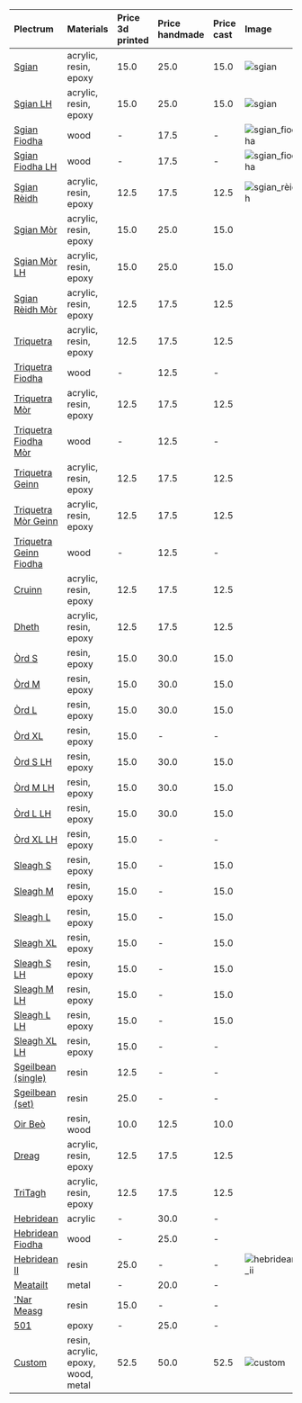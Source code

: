 | **Plectrum**                                              | **Materials**                      | **Price 3d printed**   | **Price handmade**   | **Price cast**   | **Image**                                                            |
|:----------------------------------------------------------|:-----------------------------------|:-----------------------|:---------------------|:-----------------|:---------------------------------------------------------------------|
| [Sgian](../picks/sgian)                                   | acrylic, resin, epoxy              | 15.0                   | 25.0                 | 15.0             | ![sgian](../../assets/images/sgian.jpg "Sgian")                      |
| [Sgian LH](../picks/sgian_lh)                             | acrylic, resin, epoxy              | 15.0                   | 25.0                 | 15.0             | ![sgian](../../assets/images/sgian.jpg "Sgian")                      |
| [Sgian Fiodha](../picks/sgian_fiodha)                     | wood                               | -                      | 17.5                 | -                | ![sgian_fiodha](../../assets/images/sgian_fiodha.jpg "Sgian_fiodha") |
| [Sgian Fiodha LH](../picks/sgian_fiodha_lh)               | wood                               | -                      | 17.5                 | -                | ![sgian_fiodha](../../assets/images/sgian_fiodha.jpg "Sgian_fiodha") |
| [Sgian Rèidh](../picks/sgian_rèidh)                       | acrylic, resin, epoxy              | 12.5                   | 17.5                 | 12.5             | ![sgian_rèidh](../../assets/images/sgian_rèidh.jpg "Sgian_rèidh")    |
| [Sgian Mòr](../picks/sgian_mòr)                           | acrylic, resin, epoxy              | 15.0                   | 25.0                 | 15.0             |                                                                      |
| [Sgian Mòr LH](../picks/sgian_mòr_lh)                     | acrylic, resin, epoxy              | 15.0                   | 25.0                 | 15.0             |                                                                      |
| [Sgian Rèidh Mòr](../picks/sgian_rèidh_mòr)               | acrylic, resin, epoxy              | 12.5                   | 17.5                 | 12.5             |                                                                      |
| [Triquetra](../picks/triquetra)                           | acrylic, resin, epoxy              | 12.5                   | 17.5                 | 12.5             |                                                                      |
| [Triquetra Fiodha](../picks/triquetra_fiodha)             | wood                               | -                      | 12.5                 | -                |                                                                      |
| [Triquetra Mòr](../picks/triquetra_mòr)                   | acrylic, resin, epoxy              | 12.5                   | 17.5                 | 12.5             |                                                                      |
| [Triquetra Fiodha Mòr](../picks/triquetra_fiodha_mòr)     | wood                               | -                      | 12.5                 | -                |                                                                      |
| [Triquetra Geinn](../picks/triquetra_geinn)               | acrylic, resin, epoxy              | 12.5                   | 17.5                 | 12.5             |                                                                      |
| [Triquetra Mòr Geinn](../picks/triquetra_mòr_geinn)       | acrylic, resin, epoxy              | 12.5                   | 17.5                 | 12.5             |                                                                      |
| [Triquetra Geinn Fiodha](../picks/triquetra_geinn_fiodha) | wood                               | -                      | 12.5                 | -                |                                                                      |
| [Cruinn](../picks/cruinn)                                 | acrylic, resin, epoxy              | 12.5                   | 17.5                 | 12.5             |                                                                      |
| [Dheth](../picks/dheth)                                   | acrylic, resin, epoxy              | 12.5                   | 17.5                 | 12.5             |                                                                      |
| [Òrd S](../picks/òrd_s)                                   | resin, epoxy                       | 15.0                   | 30.0                 | 15.0             |                                                                      |
| [Òrd M](../picks/òrd_m)                                   | resin, epoxy                       | 15.0                   | 30.0                 | 15.0             |                                                                      |
| [Òrd L](../picks/òrd_l)                                   | resin, epoxy                       | 15.0                   | 30.0                 | 15.0             |                                                                      |
| [Òrd XL](../picks/òrd_xl)                                 | resin, epoxy                       | 15.0                   | -                    | -                |                                                                      |
| [Òrd S LH](../picks/òrd_s_lh)                             | resin, epoxy                       | 15.0                   | 30.0                 | 15.0             |                                                                      |
| [Òrd M LH](../picks/òrd_m_lh)                             | resin, epoxy                       | 15.0                   | 30.0                 | 15.0             |                                                                      |
| [Òrd L LH](../picks/òrd_l_lh)                             | resin, epoxy                       | 15.0                   | 30.0                 | 15.0             |                                                                      |
| [Òrd XL LH](../picks/òrd_xl_lh)                           | resin, epoxy                       | 15.0                   | -                    | -                |                                                                      |
| [Sleagh S](../picks/sleagh_s)                             | resin, epoxy                       | 15.0                   | -                    | 15.0             |                                                                      |
| [Sleagh M](../picks/sleagh_m)                             | resin, epoxy                       | 15.0                   | -                    | 15.0             |                                                                      |
| [Sleagh L](../picks/sleagh_l)                             | resin, epoxy                       | 15.0                   | -                    | 15.0             |                                                                      |
| [Sleagh XL](../picks/sleagh_xl)                           | resin, epoxy                       | 15.0                   | -                    | 15.0             |                                                                      |
| [Sleagh S LH](../picks/sleagh_s_lh)                       | resin, epoxy                       | 15.0                   | -                    | 15.0             |                                                                      |
| [Sleagh M LH](../picks/sleagh_m_lh)                       | resin, epoxy                       | 15.0                   | -                    | 15.0             |                                                                      |
| [Sleagh L LH](../picks/sleagh_l_lh)                       | resin, epoxy                       | 15.0                   | -                    | 15.0             |                                                                      |
| [Sleagh XL LH](../picks/sleagh_xl_lh)                     | resin, epoxy                       | 15.0                   | -                    | -                |                                                                      |
| [Sgeilbean (single)](../picks/sgeilbean_(single))         | resin                              | 12.5                   | -                    | -                |                                                                      |
| [Sgeilbean (set)](../picks/sgeilbean_(set))               | resin                              | 25.0                   | -                    | -                |                                                                      |
| [Oir Beò](../picks/oir_beò)                               | resin, wood                        | 10.0                   | 12.5                 | 10.0             |                                                                      |
| [Dreag](../picks/dreag)                                   | acrylic, resin, epoxy              | 12.5                   | 17.5                 | 12.5             |                                                                      |
| [TriTagh](../picks/tritagh)                               | acrylic, resin, epoxy              | 12.5                   | 17.5                 | 12.5             |                                                                      |
| [Hebridean](../picks/hebridean)                           | acrylic                            | -                      | 30.0                 | -                |                                                                      |
| [Hebridean Fiodha](../picks/hebridean_fiodha)             | wood                               | -                      | 25.0                 | -                |                                                                      |
| [Hebridean II](../picks/hebridean_ii)                     | resin                              | 25.0                   | -                    | -                | ![hebridean_ii](../../assets/images/hebridean_ii.jpg "Hebridean_ii") |
| [Meatailt](../picks/meatailt)                             | metal                              | -                      | 20.0                 | -                |                                                                      |
| ['Nar Measg](../picks/nar_measg)                          | resin                              | 15.0                   | -                    | -                |                                                                      |
| [501](../picks/501)                                       | epoxy                              | -                      | 25.0                 | -                |                                                                      |
| [Custom](../picks/custom)                                 | resin, acrylic, epoxy, wood, metal | 52.5                   | 50.0                 | 52.5             | ![custom](../../assets/images/custom.jpg "Custom")                   |